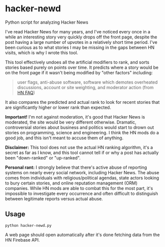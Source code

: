 # hacker-newd
Python script for analyzing Hacker News

I've read Hacker News for many years, and I've noticed every once in a while an interesting story very quickly drops off the front page, despite the post having a large number of upvotes in a relatively short time period. I've been curious as to what stories I may be missing in the gaps between HN visits, which is why I wrote this tool.

This tool effectively undoes all the artificial modifiers to rank, and sorts stories based purely on points over time. It predicts where a story would be on the front page if it wasn't being modified by "other factors" including:

> user flags, anti-abuse software, software which demotes overheated discussions, account or site weighting, and moderator action (from [HN FAQ](https://news.ycombinator.com/newsfaq.html))

It also compares the predicted and actual rank to look for recent stories that are significantly higher or lower rank than expected.

**Important!** I'm not against moderation, it's good that Hacker News is moderated, the site would be very different otherwise. Dramatic, controversial stories about business and politics would start to drown out stories on programming, science and engineering. I think the HN mods do a good job, and this isn't meant to accuse them of anything.

**Disclaimer:** This tool does not use the actual HN ranking algorithm, it's a secret as far as I know, and this tool cannot tell if or why a post has actually been "down-ranked" or "up-ranked". 

**Personal rant:**  I strongly believe that there's active abuse of reporting systems on nearly every social network, including Hacker News. The abuse comes from individuals with religious/political agendas, state actors looking to bury certain stories, and online reputation management (ORM) companies. While HN mods are able to combat this for the most part, it's impossible to investigate every occurrence and often difficult to distinguish between legitimate reports versus actual abuse.

## Usage

```
python hacker-newd.py
```

A web page should open automatically after it's done fetching data from the HN Firebase API. 
